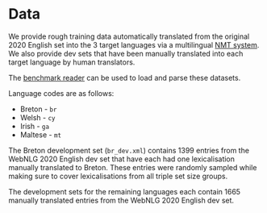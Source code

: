 # Data

We provide rough training data automatically translated from the original 2020 English set into the 3 target languages via a multilingual [NMT system](https://github.com/bzhangGo/zero/tree/master/docs/multilingual_laln_lalt). We also provide dev sets that have been manually translated into each target language by human translators.

The [benchmark reader](../utils) can be used to load and parse these datasets.

Language codes are as follows:
* Breton - `br`
* Welsh - `cy`
* Irish - `ga`
* Maltese - `mt`

The Breton development set (`br_dev.xml`) contains 1399 entries from the WebNLG 2020 English dev set that have each had one lexicalisation manually translated to Breton. These entries were randomly sampled while making sure to cover lexicalisations from all triple set size groups.

The development sets for the remaining languages each contain 1665 manually translated entries from the WebNLG 2020 English dev set.
